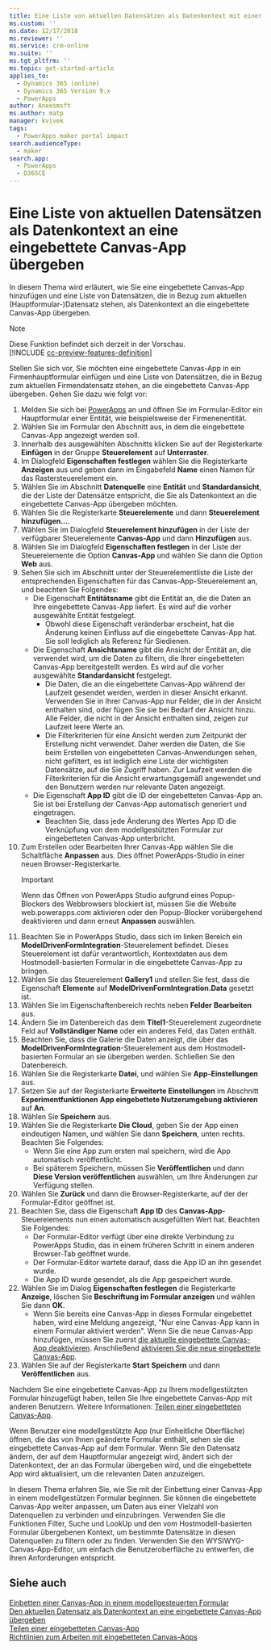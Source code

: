 ```yaml
---
title: Eine Liste von aktuellen Datensätzen als Datenkontext mit einer eingebetteten Canvas-App übergeben | MicrosoftDocs
ms.custom: ''
ms.date: 12/17/2018
ms.reviewer: ''
ms.service: crm-online
ms.suite: ''
ms.tgt_pltfrm: ''
ms.topic: get-started-article
applies_to:
  - Dynamics 365 (online)
  - Dynamics 365 Version 9.x
  - PowerApps
author: Aneesmsft
ms.author: matp
manager: kvivek
tags:
  - PowerApps maker portal impact
search.audienceType:
  - maker
search.app:
  - PowerApps
  - D365CE
---
```


# <a name="pass-a-list-of-related-records-as-data-context-to-an-embedded-canvas-app"></a>Eine Liste von aktuellen Datensätzen als Datenkontext an eine eingebettete Canvas-App übergeben

In diesem Thema wird erläutert, wie Sie eine eingebettete Canvas-App hinzufügen und eine Liste von Datensätzen, die in Bezug zum aktuellen (Hauptformular-)Datensatz stehen, als Datenkontext an die eingebettete Canvas-App übergeben.

> [!NOTE]
> Diese Funktion befindet sich derzeit in der Vorschau. <br />
> [!INCLUDE [cc-preview-features-definition](../../includes/cc-preview-features-definition.md)]

Stellen Sie sich vor, Sie möchten eine eingebettete Canvas-App in ein Firmenhauptformular einfügen und eine Liste von Datensätzen, die in Bezug zum aktuellen Firmendatensatz stehen, an die eingebettete Canvas-App übergeben. Gehen Sie dazu wie folgt vor:

1.  Melden Sie sich bei [PowerApps](https://web.powerapps.com/?utm_source=padocs&utm_medium=linkinadoc&utm_campaign=referralsfromdoc) an und öffnen Sie im Formular-Editor ein Hauptformular einer Entität, wie beispielsweise der Firmenenentität.
2.  Wählen Sie im Formular den Abschnitt aus, in dem die eingebettete Canvas-App angezeigt werden soll.
3.  Innerhalb des ausgewählten Abschnitts klicken Sie auf der Registerkarte **Einfügen** in der Gruppe **Steuerelement** auf **Unterraster**.
4.  Im Dialogfeld **Eigenschaften festlegen** wählen Sie die Registerkarte **Anzeigen** aus und geben dann im Eingabefeld **Name** einen Namen für das Rastersteuerelement ein.
5.  Wählen Sie im Abschnitt **Datenquelle** eine **Entität** und **Standardansicht**, die der Liste der Datensätze entspricht, die Sie als Datenkontext an die eingebettete Canvas-App übergeben möchten.
6. Wählen Sie die Registerkarte **Steuerelemente** und dann **Steuerelement hinzufügen...**.
7. Wählen Sie im Dialogfeld **Steuerelement hinzufügen** in der Liste der verfügbarer Steuerelemente **Canvas-App** und dann **Hinzufügen** aus.
8. Wählen Sie im Dialogfeld **Eigenschaften festlegen** in der Liste der Steuerelemente die Option **Canvas-App** und wählen Sie dann die Option **Web** aus.
9. Sehen Sie sich im Abschnitt unter der Steuerelementliste die Liste der entsprechenden Eigenschaften für das Canvas-App-Steuerelement an, und beachten Sie Folgendes:
     - Die Eigenschaft **Entitätsname** gibt die Entität an, die die Daten an Ihre eingebettete Canvas-App liefert. Es wird auf die vorher ausgewählte Entität festgelegt.
         -  Obwohl diese Eigenschaft veränderbar erscheint, hat die Änderung keinen Einfluss auf die eingebettete Canvas-App hat. Sie soll lediglich als Referenz für Siedienen.
     -  Die Eigenschaft **Ansichtsname** gibt die Ansicht der Entität an, die verwendet wird, um die Daten zu filtern, die Ihrer eingebetteten Canvas-App bereitgestellt werden. Es wird auf die vorher ausgewählte **Standardansicht** festgelegt.
         -  Die Daten, die an die eingebettete Canvas-App während der Laufzeit gesendet werden, werden in dieser Ansicht erkannt. Verwenden Sie in Ihrer Canvas-App nur Felder, die in der Ansicht enthalten sind, oder fügen Sie sie bei Bedarf der Ansicht hinzu. Alle Felder, die nicht in der Ansicht enthalten sind, zeigen zur Laufzeit leere Werte an.
         -  Die Filterkriterien für eine Ansicht werden zum Zeitpunkt der Erstellung nicht verwendet. Daher werden die Daten, die Sie beim Erstellen von eingebetteten Canvas-Anwendungen sehen, nicht gefiltert, es ist lediglich eine Liste der wichtigsten Datensätze, auf die Sie Zugriff haben. Zur Laufzeit werden die Filterkriterien für die Ansicht erwartungsgemäß angewendet und den Benutzern werden nur relevante Daten angezeigt.
     -  Die Eigenschaft **App ID** gibt die ID der eingebetteten Canvas-App an. Sie ist bei Erstellung der Canvas-App automatisch generiert und eingetragen.
         -  Beachten Sie, dass jede Änderung des Wertes App ID die Verknüpfung von dem modellgestützten Formular zur eingebetteten Canvas-App unterbricht.
10. Zum Erstellen oder Bearbeiten Ihrer Canvas-App wählen Sie die Schaltfläche **Anpassen** aus. Dies öffnet PowerApps-Studio in einer neuen Browser-Registerkarte.
     > [!IMPORTANT]
     > Wenn das Öffnen von PowerApps Studio aufgrund eines Popup-Blockers des Webbrowsers blockiert ist, müssen Sie die Website web.powerapps.com aktivieren oder den Popup-Blocker vorübergehend deaktivieren und dann erneut **Anpassen** auswählen. 
11. Beachten Sie in PowerApps Studio, dass sich im linken Bereich ein **ModelDrivenFormIntegration**-Steuerelement befindet. Dieses Steuerelement ist dafür verantwortlich, Kontextdaten aus dem Hostmodell-basierten Formular in die eingebettete Canvas-App zu bringen. 
12. Wählen Sie das Steuerelement **Gallery1** und stellen Sie fest, dass die Eigenschaft **Elemente** auf **ModelDrivenFormIntegration.Data** gesetzt ist.
13. Wählen Sie im Eigenschaftenbereich rechts neben **Felder** **Bearbeiten** aus.
14. Ändern Sie im Datenbereich das dem **Titel1**-Steuerelement zugeordnete Feld auf **Vollständiger Name** oder ein anderes Feld, das Daten enthält.
15. Beachten Sie, dass die Galerie die Daten anzeigt, die über das **ModelDrivenFormIntegration**-Steuerelement aus dem Hostmodell-basierten Formular an sie übergeben werden. Schließen Sie den Datenbereich.
16. Wählen Sie die Registerkarte **Datei**, und wählen Sie **App-Einstellungen** aus.
17. Setzen Sie auf der Registerkarte **Erweiterte Einstellungen** im Abschnitt **Experimentfunktionen** **App eingebettete Nutzerumgebung aktivieren** auf **An**.
18. Wählen Sie **Speichern** aus. 
19. Wählen Sie die Registerkarte **Die Cloud**, geben Sie der App einen eindeutigen Namen, und wählen Sie dann **Speichern**, unten rechts. Beachten Sie Folgendes: 
    -  Wenn Sie eine App zum ersten mal speichern, wird die App automatisch veröffentlicht. 
      -  Bei späterem Speichern, müssen Sie **Veröffentlichen** und dann **Diese Version veröffentlichen** auswählen, um Ihre Änderungen zur Verfügung stellen.
20. Wählen Sie **Zurück** und dann die Browser-Registerkarte, auf der der Formular-Editor geöffnet ist. 
21. Beachten Sie, dass die Eigenschaft **App ID** des **Canvas-App**-Steuerelements nun einen automatisch ausgefüllten Wert hat. Beachten Sie Folgendes: 
     -  Der Formular-Editor verfügt über eine direkte Verbindung zu PowerApps Studio, das in einem früheren Schritt in einem anderen Browser-Tab geöffnet wurde.
     -  Der Formular-Editor wartete darauf, dass die App ID an ihn gesendet wurde.
     -  Die App ID wurde gesendet, als die App gespeichert wurde.
22. Wählen Sie im Dialog **Eigenschaften festlegen** die Registerkarte **Anzeige**, löschen Sie **Beschriftung im Formular anzeigen** und wählen Sie dann **OK**.
     - Wenn Sie bereits eine Canvas-App in dieses Formular eingebettet haben, wird eine Meldung angezeigt, "Nur eine Canvas-App kann in einem Formular aktiviert werden". Wenn Sie die neue Canvas-App hinzufügen, müssen Sie zuerst [die aktuelle eingebettete Canvas-App deaktivieren](embedded-canvas-app-guidelines.md#disable-an-embedded-canvas-app). Anschließend [aktivieren Sie die neue eingebettete Canvas-App](embedded-canvas-app-guidelines.md#enable-an-embedded-canvas-app).
23. Wählen Sie auf der Registerkarte **Start** **Speichern** und dann **Veröffentlichen** aus.

Nachdem Sie eine eingebettete Canvas-App zu Ihrem modellgestützten Formular hinzugefügt haben, teilen Sie Ihre eingebettete Canvas-App mit anderen Benutzern. Weitere Informationen: [Teilen einer eingebetteten Canvas-App](share-embedded-canvas-app.md).

Wenn Benutzer eine modellgestützte App (nur Einheitliche Oberfläche) öffnen, die das von Ihnen geänderte Formular enthält, sehen sie die eingebettete Canvas-App auf dem Formular. Wenn Sie den Datensatz ändern, der auf dem Hauptformular angezeigt wird, ändert sich der Datenkontext, der an das Formular übergeben wird, und die eingebettete App wird aktualisiert, um die relevanten Daten anzuzeigen.

In diesem Thema erfahren Sie, wie Sie mit der Einbettung einer Canvas-App in einem modellgestützen Formular beginnen. Sie können die eingebettete Canvas-App weiter anpassen, um Daten aus einer Vielzahl von Datenquellen zu verbinden und einzubringen. Verwenden Sie die Funktionen Filter, Suche und LookUp und den vom Hostmodell-basierten Formular übergebenen Kontext, um bestimmte Datensätze in diesen Datenquellen zu filtern oder zu finden. Verwenden Sie den WYSIWYG-Canvas-App-Editor, um einfach die Benutzeroberfläche zu entwerfen, die Ihren Anforderungen entspricht.

## <a name="see-also"></a>Siehe auch
[Einbetten einer Canvas-App in einem modellgesteuerten Formular](embed-canvas-app-in-form.md) <br />
[Den aktuellen Datensatz als Datenkontext an eine eingebettete Canvas-App übergeben](pass-current-embedded-canvas-app.md) <br />
[Teilen einer eingebetteten Canvas-App](share-embedded-canvas-app.md) <br />
[Richtlinien zum Arbeiten mit eingebetteten Canvas-Apps](embedded-canvas-app-guidelines.md)
